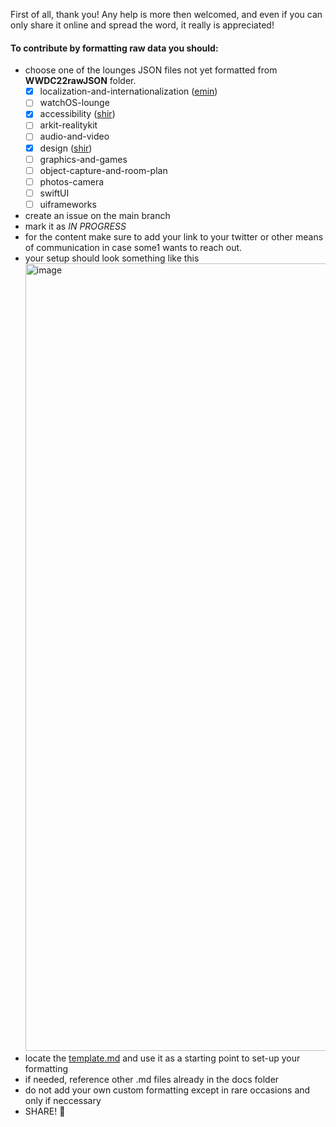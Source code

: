 First of all, thank you! Any help is more then welcomed, and even if you can only share it online and spread the word, it really is appreciated!

#### To contribute by formatting raw data you should:
- choose one of the lounges JSON files not yet formatted from **WWDC22rawJSON** folder.
  - [X] localization-and-internationalization ([emin](https://twitter.com/emin_ui))
  - [ ] watchOS-lounge
  - [X] accessibility ([shir](https://github.com/shirblc))
  - [ ] arkit-realitykit
  - [ ] audio-and-video
  - [X] design ([shir](https://github.com/shirblc))
  - [ ] graphics-and-games
  - [ ] object-capture-and-room-plan
  - [ ] photos-camera
  - [ ] swiftUI
  - [ ] uiframeworks
- create an issue on the main branch
- mark it as *IN PROGRESS*
- for the content make sure to add your link to your twitter or other means of communication in case some1 wants to reach out.
- your setup should look something like this <img width="1260" alt="image" src="https://user-images.githubusercontent.com/21968377/173249775-8065ee88-e25f-44de-b1b8-00c6c4a60e67.png">
- locate the [template.md](https://github.com/roblack/WWDCLounges/blob/main/docs/wwdc22/template.md) and use it as a starting point to set-up your formatting
- if needed, reference other .md files already in the docs folder
- do not add your own custom formatting except in rare occasions and only if neccessary
- SHARE! 🙌
